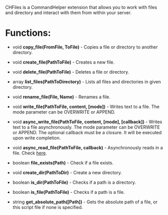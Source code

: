 CHFiles is a CommandHelper extension that allows you to work with files and directory and interact with them from within your server.

# Functions:

* void **copy_file(FromFile, ToFile)** - Copies a file or directory to another directory.

* void **create_file(PathToFile)** - Creates a new file.

* void **delete_file(PathToFile)** - Deletes a file or directory.

* array **list_files(PathToDirectory)** - Lists all files and directories in given directory.

* void **rename_file(File, Name)** - Renames a file.

* void **write_file(PathToFile, content, [mode])** - Writes text to a file. The mode parameter can be OVERWRITE or APPEND.

* void **async_write_file(PathToFile, content, [mode], [callback])** - Writes text to a file asynchronously. The mode parameter can be OVERWRITE or APPEND.  The optional callback must be a closure. It will be executed upon write completion.

* void **async_read_file(PathToFile, callback)** - Asynchronously reads in a file. Check [here](https://methodscript.com/docs/3.3.3/API/functions/async_read).

* boolean **file_exists(Path)** - Check if a file exists.

* void **create_dir(PathToDir)** - Create a new directory.

* boolean **is_dir(PathToFile)** - Checks if a path is a directory.

* boolean  **is_file(PathToFile)** - Checks if a path is a file.

* string  **get_absolute_path([Path])** - Gets the absolute path of a file, or this script file if none is specified.

